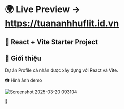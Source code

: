 
# 🌍 Live Preview -> https://tuananhhuflit.id.vn


## 🚀 React + Vite Starter Project

## 📌 Giới thiệu

Dự án Profile cá nhân được xây dựng với React và Vite.

📷 Hình ảnh demo

![Screenshot 2025-03-20 093104](https://github.com/user-attachments/assets/96d8ba0a-ab24-4cf7-92c8-6135566281c5)

🤝
